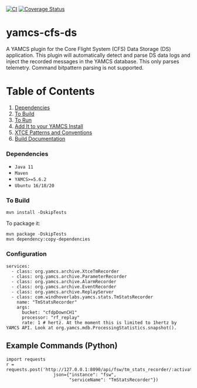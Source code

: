 [![CI](https://github.com/WindhoverLabs/yamcs-cfs-ds/actions/workflows/ci.yml/badge.svg)](https://github.com/WindhoverLabs/yamcs-cfs-ds/actions/workflows/ci.yml)
[![Coverage Status](https://coveralls.io/repos/github/WindhoverLabs/yamcs-cfs-ds/badge.svg?branch=main)](https://coveralls.io/github/WindhoverLabs/yamcs-cfs-ds?branch=main)
# yamcs-cfs-ds
A YAMCS plugin for the Core Flight System (CFS) Data Storage (DS) application.  This plugin will automatically detect and parse DS data logs and inject the recorded
messages in the YAMCS database.  This only parses telemetry.  Command bitpattern parsing is not supported.

# Table of Contents
1. [Dependencies](#dependencies)
2. [To Build](#to_build)  
3. [To Run](#to_run)
4. [Add It to your YAMCS Install](#add_it_to_yamcs)   
5. [XTCE Patterns and Conventions](#XTCE-Patterns-and-Conventions)
5. [Build Documentation](#build_documentation)


### Dependencies <a name="dependencies"></a>
- `Java 11`
- `Maven`
- `YAMCS>=5.6.2`
- `Ubuntu 16/18/20`

### To Build <a name="to_build"></a>
```
mvn install -DskipTests
```

To package it:
```
mvn package -DskipTests
mvn dependency:copy-dependencies
```


### Configuration
```
services:
  - class: org.yamcs.archive.XtceTmRecorder
  - class: org.yamcs.archive.ParameterRecorder
  - class: org.yamcs.archive.AlarmRecorder
  - class: org.yamcs.archive.EventRecorder
  - class: org.yamcs.archive.ReplayServer
  - class: com.windhoverlabs.yamcs.stats.TmStatsRecorder
    name: "TmStatsRecorder"
    args:
      bucket: "cfdpDownCH1"
      processor: "rf_replay"
      rate: 1 # hertz. At the moment this is limited to 1hertz by YAMCS API. Look at org.yamcs.mdb.ProcessingStatistics.snapshot().
```

## Example Commands (Python)

```
import requests
r = requests.post('http://127.0.0.1:8090/api/fsw/tm_stats_recorder/:activate',
                  json={"instance": "fsw",
                        "serviceName": "TmStatsRecorder"})
```

